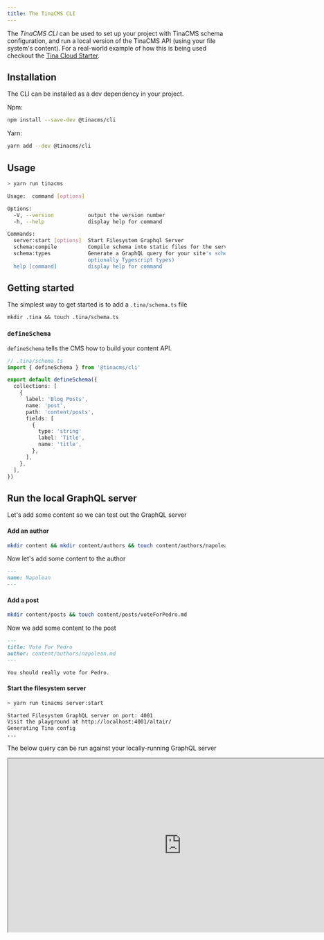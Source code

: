 ```yaml
---
title: The TinaCMS CLI
---
```


The _TinaCMS CLI_ can be used to set up your project with TinaCMS schema configuration, and run a local version of the TinaCMS API (using your file system's content). For a real-world example of how this is being used checkout the [Tina Cloud Starter](https://github.com/tinacms/tina-cloud-starter).

## Installation

The CLI can be installed as a dev dependency in your project.

Npm:

```bash
npm install --save-dev @tinacms/cli
```

Yarn:

```bash
yarn add --dev @tinacms/cli
```

## Usage

```sh
> yarn run tinacms

Usage:  command [options]

Options:
  -V, --version           output the version number
  -h, --help              display help for command

Commands:
  server:start [options]  Start Filesystem Graphql Server
  schema:compile          Compile schema into static files for the server
  schema:types            Generate a GraphQL query for your site's schema, (and
                          optionally Typescript types)
  help [command]          display help for command
```

## Getting started

The simplest way to get started is to add a `.tina/schema.ts` file

```
mkdir .tina && touch .tina/schema.ts
```

### `defineSchema`

`defineSchema` tells the CMS how to build your content API.

```ts
// .tina/schema.ts
import { defineSchema } from '@tinacms/cli'

export default defineSchema({
  collections: [
    {
      label: 'Blog Posts',
      name: 'post',
      path: 'content/posts',
      fields: [
        {
          type: 'string'
          label: 'Title',
          name: 'title',
        },
      ],
    },
  ],
})
```

## Run the local GraphQL server

Let's add some content so we can test out the GraphQL server

#### Add an author

```sh
mkdir content && mkdir content/authors && touch content/authors/napolean.md
```

Now let's add some content to the author

```markdown
---
name: Napolean
---
```

#### Add a post

```sh
mkdir content/posts && touch content/posts/voteForPedro.md
```

Now we add some content to the post

```markdown
---
title: Vote For Pedro
author: content/authors/napolean.md
---

You should really vote for Pedro.
```

#### Start the filesystem server

```sh
> yarn run tinacms server:start

Started Filesystem GraphQL server on port: 4001
Visit the playground at http://localhost:4001/altair/
Generating Tina config
...
```

The below query can be run against your locally-running GraphQL server

<iframe loading="lazy" src="http://localhost:3000/api/graphiql/?query=%7B%0A%20%20getDocument(collection%3A%20%22post%22%2C%20relativePath%3A%20%22voteForPedro.json%22)%20%7B%0A%20%20%20%20...on%20PostDocument%20%7B%0A%20%20%20%20%20%20data%20%7B%0A%20%20%20%20%20%20%20%20title%0A%20%20%20%20%20%20%20%20author%20%7B%0A%20%20%20%20%20%20%20%20%20%20...on%20AuthorDocument%20%7B%0A%20%20%20%20%20%20%20%20%20%20%20%20data%20%7B%0A%20%20%20%20%20%20%20%20%20%20%20%20%20%20name%0A%20%20%20%20%20%20%20%20%20%20%20%20%7D%0A%20%20%20%20%20%20%20%20%20%20%7D%0A%20%20%20%20%20%20%20%20%7D%0A%20%20%20%20%20%20%7D%0A%20%20%20%20%7D%0A%20%20%7D%0A%7D" width="800" height="400" />

## Next Steps

[Enable live-editing on your Next.js site](/docs/tinacms-context/)

[Deep dive on the Tina schema](/docs/schema/)

[Learn all about the GraphQL API](/docs/graphql/)
